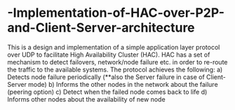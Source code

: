 # -Implementation-of-HAC-over-P2P-and-Client-Server-architecture
This is a design and implementation of a simple application layer protocol over UDP to facilitate High Availability Cluster (HAC). HAC has a set of mechanism to detect failovers, network/node failure etc. in order to re-route the traffic to the available systems. 
The protocol achieves the following:
a) Detects node failure periodically (**also the Server failure in case of Client-Server mode)
b) Informs the other nodes in the network about the failure (peering option)
c) Detect when the failed node comes back to life
d) Informs other nodes about the availability of new node
